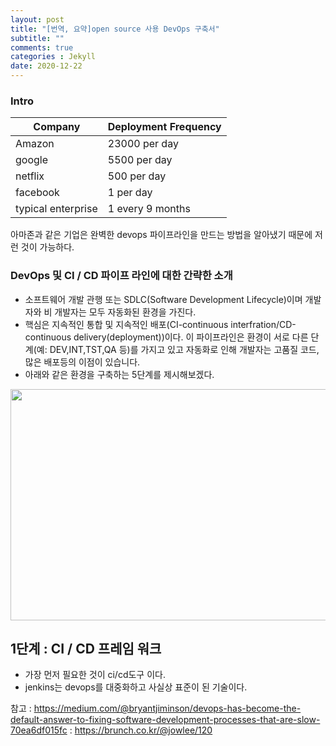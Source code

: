```yaml
---
layout: post
title: "[번역, 요약]open source 사용 DevOps 구축서"
subtitle: ""
comments: true
categories : Jekyll
date: 2020-12-22
---
```


### Intro
|Company|Deployment Frequency|
|------|---|
|Amazon|23000 per day|
|google|5500 per day|
|netflix|500 per day|
|facebook|1 per day|
|typical enterprise|1 every 9 months|

아마존과 같은 기업은 완벽한 devops 파이프라인을 만드는 방법을 알아냈기 때문에 저런 것이 가능하다.

### DevOps 및 CI / CD 파이프 라인에 대한 간략한 소개
 - 소프트웨어 개발 관행 또는 SDLC(Software Development Lifecycle)이며 개발자와 비 개발자는 모두 자동화된 환경을 가진다.
 - 핵심은 지속적인 통합 및 지속적인 배포(CI-continuous interfration/CD-continuous delivery(deployment))이다. 이 파이프라인은 환경이 서로 다른 단계(예: DEV,INT,TST,QA 등)를 가지고 있고 자동화로 인해 개발자는 고품질 코드, 많은 배포등의 이점이 있습니다.
 - 아래와 같은 환경을 구축하는 5단계를 제시해보겠다.
 <img src="https://t1.daumcdn.net/thumb/R1280x0.fjpg/?fname=http://t1.daumcdn.net/brunch/service/user/3hD/image/hnJ-TFUztMymzpoEkjR7Z6Df4zY.jpg"  width="700" height="370">
 
 
 ## 1단계 : CI / CD 프레임 워크
  - 가장 먼저 필요한 것이 ci/cd도구 이다.
  - jenkins는 devops를 대중화하고 사실상 표준이 된 기술이다.
  

참고 : https://medium.com/@bryantjiminson/devops-has-become-the-default-answer-to-fixing-software-development-processes-that-are-slow-70ea6df015fc
     : https://brunch.co.kr/@jowlee/120
